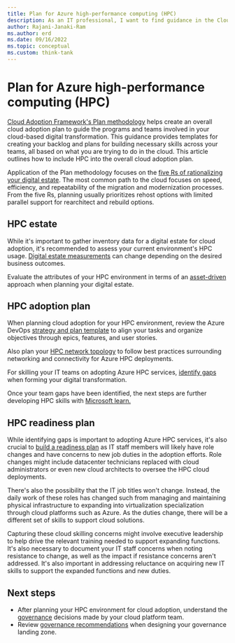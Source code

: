 ```yaml
---
title: Plan for Azure high-performance computing (HPC)
description: As an IT professional, I want to find guidance in the Cloud Adoption Framework covering the planning scenario for using Azure High-performance computing (HPC) as part of my IT strategy.
author: Rajani-Janaki-Ram
ms.author: erd
ms.date: 09/16/2022
ms.topic: conceptual
ms.custom: think-tank
---
```


# Plan for Azure high-performance computing (HPC)

[Cloud Adoption Framework's Plan methodology](../../plan/index.md) helps create an overall cloud adoption plan to guide the programs and teams involved in your cloud-based digital transformation. This guidance provides templates for creating your backlog and plans for building necessary skills across your teams, all based on what you are trying to do in the cloud. This article outlines how to include HPC into the overall cloud adoption plan.

Application of the Plan methodology focuses on the [five Rs of rationalizing your digital estate](../../digital-estate/5-rs-of-rationalization.md). The most common path to the cloud focuses on speed, efficiency, and repeatability of the migration and modernization processes. From the five Rs, planning usually prioritizes rehost options with limited parallel support for rearchitect and rebuild options.

## HPC estate

While it's important to gather inventory data for a digital estate for cloud adoption, it's recommended to assess your current environment's HPC usage. [Digital estate measurements](../../digital-estate/index.md#how-can-a-digital-estate-be-measured)
 can change depending on the desired business outcomes.

Evaluate the attributes of your HPC environment in terms of an [asset-driven](../../digital-estate/approach.md#asset-driven-approach) approach when planning your digital estate.

## HPC adoption plan

When planning cloud adoption for your HPC environment, review the Azure DevOps [strategy and plan template](../../plan/template.md#align-the-cloud-adoption-plan) to align your tasks and organize objectives through epics, features, and user stories.

Also plan your [HPC network topology](../azure-hpc/energy/network-topology-connectivity.md) to follow best practices surrounding networking and connectivity for Azure HPC deployments.

For skilling your IT teams on adopting Azure HPC services, [identify gaps](../../plan/adapt-roles-skills-processes.md#identify-gaps) when forming your digital transformation.

Once your team gaps have been identified, the next steps are further developing HPC skills with [Microsoft learn.](/learn/paths/run-high-performance-computing-applications-azure)

## HPC readiness plan

While identifying gaps is important to adopting Azure HPC services, it's also crucial to [build a readiness plan](../../plan/adapt-roles-skills-processes.md) as IT staff members will likely have role changes and have concerns to new job duties in the adoption efforts. Role changes might include datacenter technicians replaced with cloud administrators or even new cloud architects to oversee the HPC cloud deployments.

There's also the possibility that the IT job titles won't change. Instead, the daily work of these roles has changed such from managing and maintaining physical infrastructure to expanding into virtualization specialization through cloud platforms such as Azure. As the duties change, there will be a different set of skills to support cloud solutions.

Capturing these cloud skilling concerns might involve executive leadership to help drive the relevant training needed to support expanding functions. It's also necessary to document your IT staff concerns when noting resistance to change, as well as the impact if resistance concerns aren't addressed. It's also important in addressing reluctance on acquiring new IT skills to support the expanded functions and new duties.


## Next steps

- After planning your HPC environment for cloud adoption, understand the [governance](./govern.md) decisions made by your cloud platform team.
- Review [governance recommendations](../../ready/landing-zone/design-area/governance.md) when designing your governance landing zone.
